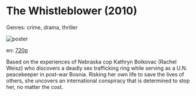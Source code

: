 # The Whistleblower (2010)

Genres: crime, drama, thriller

![poster](http://image.tmdb.org/t/p/w500/vLirzgP5DxW3Ws3z7l2xNQ083TA.jpg)

en:
  [720p](magnet:?xt=urn:btih:C3D28880FA62B288A568748123FD020FC884E13D&tr=udp://glotorrents.pw:6969/announce&tr=udp://tracker.opentrackr.org:1337/announce&tr=udp://torrent.gresille.org:80/announce&tr=udp://tracker.openbittorrent.com:80&tr=udp://tracker.coppersurfer.tk:6969&tr=udp://tracker.leechers-paradise.org:6969&tr=udp://p4p.arenabg.ch:1337&tr=udp://tracker.internetwarriors.net:1337)
  


Based on the experiences of Nebraska cop Kathryn Bolkovac (Rachel Weisz) who discovers a deadly sex trafficking ring while serving as a U.N. peacekeeper in post-war Bosnia. Risking her own life to save the lives of others, she uncovers an international conspiracy that is determined to stop her, no matter the cost.